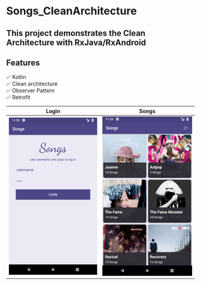 # Songs_CleanArchitecture

## This project demonstrates the Clean Architecture with RxJava/RxAndroid

## Features
:white_check_mark: Kotlin <br/>
:white_check_mark: Clean architecture <br/>
:white_check_mark: Observer Pattern <br/>
:white_check_mark: Retrofit <br/>

| Login     | Songs   | 
| :-------------: | :-------------: | 
| ![Login](art/login.png) | ![Songs](art/songs.png) |
